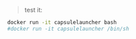 > test it:

```bash
docker run -it capsulelauncher bash
#docker run -it capsulelauncher /bin/sh
```
